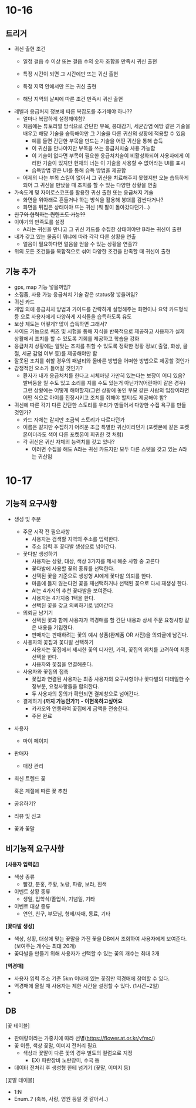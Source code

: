 # 10-16
## 트리거

- 귀신 출현 조건
    - 일정 걸음 수 이상 또는 걸음 수의 숫자 조합을 만족시 귀신 출현
    - 특정 시간이 되면 그 시간에만 뜨는 귀신 출현
    
    - 특정 지역 안에서만 뜨는 귀신 출현
    - 해당 지역의 날씨에 따른 조건 만족시 귀신 출현
- 레벨과 응급처지 정보에  따른 복잡도를 추가해야 하나??
    - 얼마나 복잡하게 설정해야함?
    - 처음에는 튜토리얼 방식으로 간단한 부목, 붕대감기, 세균감염 예방 같은 기술을 배우고 해당 기술을 습득해야만 그 기술을 다른 귀신의 상황에 적용할 수 있음
        - 예를 들면 간단한 부목을 만드는 기술을 어떤 귀신을 통해 습득
        - 이 귀신을 만나야지만 부목을 쓰는 응급처치술 사용 가능함
        - 이 기술이 없다면 부목이 필요한 응급처치술이 비활성화되어 사용자에게 이러한 기술이 있지만 현재의 너는 이 기술을 사용할 수 없어라는 UI를 표시
        - 습득방법 같은 UI를 통해 습득 방법을 제공함
    - 어제의 나는 부목 스킬이 없어서 그 귀신을 치료해주지 못했지만 오늘 습득하게 되어 그 귀신을 만났을 때 조치를 할 수 있는 다양한 상황을 연출
- 가속도계 및 자이로스코프를 활용한 귀신 출현 또는 응급처지 기술
    - 화면을 위아래로 흔들거나 하는 방식을 활용해 붕대를 감싼다거나?
    - 화면을 뒤집은 상태여야 뜨는 귀신 (뭐 팔이 돌아갔다던가…)
- ~~친구와 협력하는 컨텐츠도 가능??~~
- 이야기의 만족도를 설정
    - A라는 귀신을 만나고 그 귀신 카드를 수집한 상태여야만 B라는 귀신이 출현
- 내가 갖고 있는 물품이 뭐냐에 따라 각각 다른 상황을 연출
    - 얼음이 필요하다면 얼음을 얻을 수 있는 상황을 연출??
- 위의 모든 조건들을 복합적으로 섞어 다양한 조건을 만족할 때 귀신이 출현

## 기능 추가

- gps, map 기능 넣을꺼임?
- 소집품, 사용 가능 응급처치 기술 같은 status창 넣을꺼임?
- 귀신 카드
- 게임 외에 응급처치 방법과 가이드를 간략하게 설명해주는 화면이나 요약 카드형식 등 으로 사용자에게 다양하게 지식들을 습득하도록 유도
- 보상 제도는 어떻게? 많이 습득하면 그래서?
- 사이드 기능으로 퀴즈 및 시험을 통해 지식을 반복적으로 제공하고 사용자가 실제 상활에서 조치를 할 수 있도록 기회를 제공하고 학습을 강화
- 응급처치 상황에는 알맞는 조치를 취할 수 있도록 정확한 정황 정보( 출혈, 화상, 골절, 세균 감염 여부 등)를 제공해야만 함
- 잘못된 조치를 취할 경우의 패널티와 올바른 방법을 어떠한 방법으로 제공할 것인가
- 감정적인 요소가 들어갈 것인가?
    - 환자가 내가 응급처치를 한다고 시체마냥 가만히 있는다는 보장이 어디 있음? 발버둥을 칠 수도 있고 소리를 지를 수도 있는거 아닌가?(어린아이 같은 경우) 그런 상황에는 어떻게 해야할지(그런 상황에 놓인 부모 같은 사람의 입장이라면 어떤 식으로 아이를 진정시키고 조치를 취해야 할지)도 제공해야 함?
- 귀신에 따른 각기 다른 간단한 스토리를 우리가 만들어서 다양한 수집 욕구를 만들 것인가?
    - 카드 자체는 같지만 조금씩 스토리가 다르다던가
    - 이름은 같지만 수집하기 어려운 조금 특별한 귀신이라던가 (포켓몬에 같은 포켓몬이더라도 색이 다른 포켓몬이 희귀한 것 처럼)
    - 각 귀신은 귀신 자체의 능력치를 갖고 있나?
        - 이러면 수집을 해도 A라는 귀신 카드지만 모두 다른 스텟을 갖고 있는 A라는 귀신임

# 10-17
## 기능적 요구사항

- 생성 및 주문
    - 주문 시작 전 필요사항
        - 사용자는 검색할 지역의 주소를 입력한다.
        - 주소 입력 후 꽃다발 생성으로 넘어간다.
    - 꽃다발 생성하기
        - 사용자는 상황, 대상, 색상 3가지를  제시 해준 사항 중  고른다
        - 꽃다발에 사용할 꽃의 종류를 선택한다.
        - 선택된 꽃을 기준으로 생성형 AI에게 꽃다발 의뢰를 한다.
        - 마음에 들지 않는다면 꽃을 재선택하거나 선택된 꽃으로 다시 재생성 한다.
        - AI는 4가지의 추천 꽃다발을 보여준다.
        - 사용자는 4가지중 1택을 한다.
        - 선택된 꽃을 갖고 의뢰하기로 넘어간다
    - 의뢰글 남기기
        - 선택된 꽃과 함께 사용자가 역경매를 할 간단 내용과 상세 주문 요청사항 같은 내용을 기입한다.
        - 판매자는 판매하려는 꽃의 예시 상품(완제품 OR 사진)을 의뢰글에 남긴다.
    - 사용자의 꽃집과 꽃다발 선택하기
        - 사용자는 꽃집에서 제시한 꽃의 디자인, 가격, 꽃집의 위치를 고려하여 최종 선택을 한다.
        - 사용자와 꽃집을 연결해준다.
    - 사용자와 꽃집의 접촉
        - 꽃집과 연결된 사용자는 최종 사용자의 요구사항이나 꽃다발의 디테일한 수정부분, 요청사항들을 합의한다.
        - 두 사용자의 동의가 확인되면 결제창으로 넘어간다.
    - 결제하기 **(까지 가능인가?) - 이현욱하고싶어요**
        - 카카오와 연동하여 꽃집에게 금액을 전송한다.
        - 주문 완료
- 사용자
    - 마이 페이지
- 판매자
    - 매장 관리
- 최신 트렌드 꽃
    
    혹은 계절에 따른 꽃 추천
    
- 공유하기?
- 리뷰 및 신고
- 꽃과 꽃말

## 비기능적 요구사항

**[사용자 입력값]**

- 색상 종류
    - 빨강, 분홍, 주황, 노랑, 파랑, 보라, 흰색
- 이벤트 상황 종류
    - 생일, 입학식/졸업식, 기념일, 기타
- 이벤트 대상 종류
    - 연인, 친구, 부모님, 형제/자매, 동료, 기타

**[꽃다발 생성]**

- 색상, 상황, 대상에 맞는 꽃말을 가진 꽃을 DB에서 조회하여 사용자에게 보여준다. (보여주는 개수는 최대 20개)
- 꽃다발을 만들기 위해 사용자가 선택할 수 있는 꽃의 개수는 최대 3개

**[역경매]**

- 사용자 입력 주소 기준 5km 이내에 있는 꽃집만 역경매에 참여할 수 있다.
- 역경매에 올릴 때 사용자는 제한 시간을 설정할 수 있다. (1시간~2일)
- 

## DB

[꽃 테이블] 

- 판매량이라는 가중치에 따라 선별(https://flower.at.or.kr/yfmc/)
- 꽃 이름, 색상 꽃말, 이미지 전처리 필요
    - 색상과 꽃말이 다른 꽃의 경우 별도의 컬럼으로 지정
        - EX) 파란장비 노란장미, 수국 등
- 데이터 전처리 후 생성형 한테 넘기기 (꽃말, 이미지 등)

[꽃말 테이블] 

- 1:N
- Enum..? (축복, 사랑, 영원 등일 것 같아서..)
